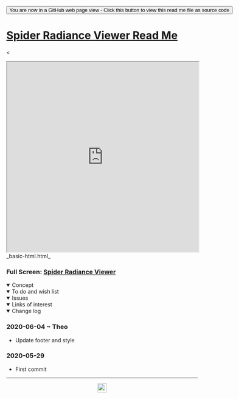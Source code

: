 <span style=display:none; >[You are now in a GitHub source code view - click this link to view Read Me file as a web page]( https://ladybug.tools/spider-2020/spider-radiance-viewer/readme.html "View file as a web page." ) </span>

<div><input type=button class = 'btn btn-secondary btn-sm' onclick=window.location.href="https://github.com/ladybug-tools/spider-2020/tree/master/spider-radiance-viewer/";
value='You are now in a GitHub web page view - Click this button to view this read me file as source code' ></div>


# [Spider Radiance Viewer Read Me]( ./readme.html )

<
<iframe src=https://ladybug.tools/spider-2020/spider-radiance-viewer/ width=100% height=500px >Iframes are not viewable in GitHub source code view</iframe>
_basic-html.html_

### Full Screen: [Spider Radiance Viewer]( https://www.ladybug.tools/spider-2020/spider-radiance-viewer/ )


<details open >
<summary>Concept</summary>


</details>

<details open >
<summary>To do and wish list </summary>


</details>

<details open >
<summary>Issues </summary>


</details>

<details open >
<summary>Links of interest</summary>


</details>

<details open >
<summary>Change log </summary>

### 2020-06-04 ~ Theo

* Update footer and style


### 2020-05-29

* First commit

</details>

***

<center title="hello! Click me to go up to the top" ><a href=javascript:window.scrollTo(0,0); style=text-decoration:none; > <img width=24 src="https://ladybug.tools/artwork/icons_bugs/ico/spider.ico" > </a></center>

